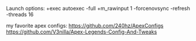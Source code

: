 Launch options:
+exec autoexec -full +m_rawinput 1 -forcenovsync -refresh -threads 16

my favorite apex configs:
https://github.com/240hz/ApexConfigs
https://github.com/V3nilla/Apex-Legends-Config-And-Tweaks
